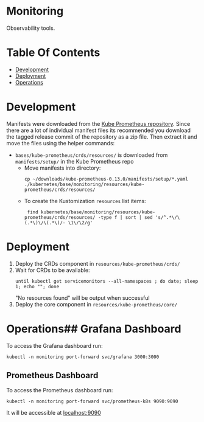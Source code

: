 # Monitoring
Observability tools.

# Table Of Contents
- [Development](#development)
- [Deployment](#deployment)
- [Operations](#operations)

# Development
Manifests were downloaded from the [Kube Prometheus repository](https://github.com/prometheus-operator/kube-prometheus/tree/v0.13.0). Since there are a lot of individual manifest files its recommended you download the tagged release commit of the repository as a zip file. Then extract it and move the files using the helper commands:

- `bases/kube-prometheus/crds/resources/` is downloaded from `manifests/setup/` in the Kube Prometheus repo
  - Move manifests into directory:
    ```shell
    cp ~/downloads/kube-prometheus-0.13.0/manifests/setup/*.yaml ./kubernetes/base/monitoring/resources/kube-prometheus/crds/resources/
    ```
  - To create the Kustomization `resources` list items:
    ```shell
     find kubernetes/base/monitoring/resources/kube-prometheus/crds/resources/ -type f | sort | sed 's/^.*\/\(.*\)\/\(.*\)/- \1\/\2/g'
    ```  
    
# Deployment
1. Deploy the CRDs component in `resources/kube-prometheus/crds/`
2. Wait for CRDs to be available:
   ```shell
   until kubectl get servicemonitors --all-namespaces ; do date; sleep 1; echo ""; done
   ```
   "No resources found" will be output when successful
3. Deploy the core component in `resources/kube-prometheus/core/`

# Operations## Grafana Dashboard
To access the Grafana dashboard run:

```shell
kubectl -n monitoring port-forward svc/grafana 3000:3000
```

## Prometheus Dashboard
To access the Prometheus dashboard run:

```shell
kubectl -n monitoring port-forward svc/prometheus-k8s 9090:9090
```

It will be accessible at [localhost:9090](http://localhost:9090)